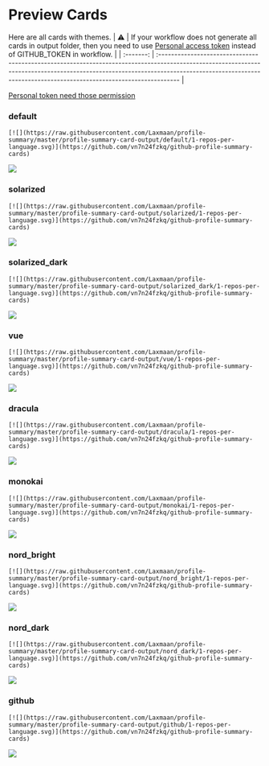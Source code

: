 
# Preview Cards

Here are all cards with themes.
| :warning: | If your workflow does not generate all cards in output folder, then you need to use [Personal access token](https://docs.github.com/en/actions/configuring-and-managing-workflows/creating-and-storing-encrypted-secrets) instead of GITHUB_TOKEN in workflow. |
| :-------: | :------------------------------------------------------------------------------------------------------------------------------------------------------------------------------------------------------------------------------------------------ |

[Personal token need those permission](https://github.com/vn7n24fzkq/github-profile-summary-cards/wiki/Personal-access-token-permissions)


### default


```
[![](https://raw.githubusercontent.com/Laxmaan/profile-summary/master/profile-summary-card-output/default/1-repos-per-language.svg)](https://github.com/vn7n24fzkq/github-profile-summary-cards)
```
![](https://raw.githubusercontent.com/Laxmaan/profile-summary/master/profile-summary-card-output/default/1-repos-per-language.svg)


### solarized


```
[![](https://raw.githubusercontent.com/Laxmaan/profile-summary/master/profile-summary-card-output/solarized/1-repos-per-language.svg)](https://github.com/vn7n24fzkq/github-profile-summary-cards)
```
![](https://raw.githubusercontent.com/Laxmaan/profile-summary/master/profile-summary-card-output/solarized/1-repos-per-language.svg)


### solarized_dark


```
[![](https://raw.githubusercontent.com/Laxmaan/profile-summary/master/profile-summary-card-output/solarized_dark/1-repos-per-language.svg)](https://github.com/vn7n24fzkq/github-profile-summary-cards)
```
![](https://raw.githubusercontent.com/Laxmaan/profile-summary/master/profile-summary-card-output/solarized_dark/1-repos-per-language.svg)


### vue


```
[![](https://raw.githubusercontent.com/Laxmaan/profile-summary/master/profile-summary-card-output/vue/1-repos-per-language.svg)](https://github.com/vn7n24fzkq/github-profile-summary-cards)
```
![](https://raw.githubusercontent.com/Laxmaan/profile-summary/master/profile-summary-card-output/vue/1-repos-per-language.svg)


### dracula


```
[![](https://raw.githubusercontent.com/Laxmaan/profile-summary/master/profile-summary-card-output/dracula/1-repos-per-language.svg)](https://github.com/vn7n24fzkq/github-profile-summary-cards)
```
![](https://raw.githubusercontent.com/Laxmaan/profile-summary/master/profile-summary-card-output/dracula/1-repos-per-language.svg)


### monokai


```
[![](https://raw.githubusercontent.com/Laxmaan/profile-summary/master/profile-summary-card-output/monokai/1-repos-per-language.svg)](https://github.com/vn7n24fzkq/github-profile-summary-cards)
```
![](https://raw.githubusercontent.com/Laxmaan/profile-summary/master/profile-summary-card-output/monokai/1-repos-per-language.svg)


### nord_bright


```
[![](https://raw.githubusercontent.com/Laxmaan/profile-summary/master/profile-summary-card-output/nord_bright/1-repos-per-language.svg)](https://github.com/vn7n24fzkq/github-profile-summary-cards)
```
![](https://raw.githubusercontent.com/Laxmaan/profile-summary/master/profile-summary-card-output/nord_bright/1-repos-per-language.svg)


### nord_dark


```
[![](https://raw.githubusercontent.com/Laxmaan/profile-summary/master/profile-summary-card-output/nord_dark/1-repos-per-language.svg)](https://github.com/vn7n24fzkq/github-profile-summary-cards)
```
![](https://raw.githubusercontent.com/Laxmaan/profile-summary/master/profile-summary-card-output/nord_dark/1-repos-per-language.svg)


### github


```
[![](https://raw.githubusercontent.com/Laxmaan/profile-summary/master/profile-summary-card-output/github/1-repos-per-language.svg)](https://github.com/vn7n24fzkq/github-profile-summary-cards)
```
![](https://raw.githubusercontent.com/Laxmaan/profile-summary/master/profile-summary-card-output/github/1-repos-per-language.svg)

